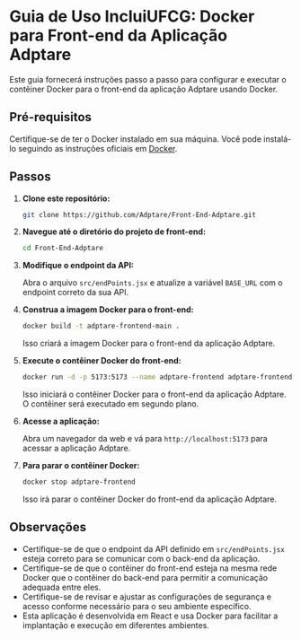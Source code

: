 # Guia de Uso IncluiUFCG: Docker para Front-end da Aplicação Adptare

Este guia fornecerá instruções passo a passo para configurar e executar o contêiner Docker para o front-end da aplicação Adptare usando Docker.

## Pré-requisitos

Certifique-se de ter o Docker instalado em sua máquina. Você pode instalá-lo seguindo as instruções oficiais em [Docker](https://docs.docker.com/get-docker/).

## Passos

1. **Clone este repositório:**
   
   ```bash
   git clone https://github.com/Adptare/Front-End-Adptare.git
   ```

2. **Navegue até o diretório do projeto de front-end:**
   
   ```bash
   cd Front-End-Adptare
   ```

3. **Modifique o endpoint da API:**

   Abra o arquivo `src/endPoints.jsx` e atualize a variável `BASE_URL` com o endpoint correto da sua API.

4. **Construa a imagem Docker para o front-end:**
   
   ```bash
   docker build -t adptare-frontend-main .
   ```

   Isso criará a imagem Docker para o front-end da aplicação Adptare.

5. **Execute o contêiner Docker do front-end:**
   
   ```bash
   docker run -d -p 5173:5173 --name adptare-frontend adptare-frontend-main
   ```

   Isso iniciará o contêiner Docker para o front-end da aplicação Adptare. O contêiner será executado em segundo plano.

6. **Acesse a aplicação:**

   Abra um navegador da web e vá para `http://localhost:5173` para acessar a aplicação Adptare.

7. **Para parar o contêiner Docker:**
   
   ```bash
   docker stop adptare-frontend
   ```

   Isso irá parar o contêiner Docker do front-end da aplicação Adptare.

## Observações

- Certifique-se de que o endpoint da API definido em `src/endPoints.jsx` esteja correto para se comunicar com o back-end da aplicação.
- Certifique-se de que o contêiner do front-end esteja na mesma rede Docker que o contêiner do back-end para permitir a comunicação adequada entre eles.
- Certifique-se de revisar e ajustar as configurações de segurança e acesso conforme necessário para o seu ambiente específico.
- Esta aplicação é desenvolvida em React e usa Docker para facilitar a implantação e execução em diferentes ambientes.
